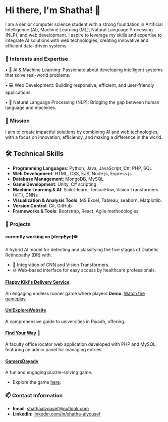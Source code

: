 # Hi there, I'm Shatha! 👋

I am a senior computer science student with a strong foundation in Artificial Intelligence (AI), Machine Learning (ML), Natural Language Processing (NLP), and web development. I aspire to leverage my skills and expertise to integrate AI solutions with web technologies, creating innovative and efficient data-driven systems.

### 🌟 Interests and Expertise
• 🤖 AI & Machine Learning: Passionate about developing intelligent systems that solve real-world problems.

• 💻 Web Development: Building responsive, efficient, and user-friendly applications.

• 🌱 Natural Language Processing (NLP): Bridging the gap between human language and machines.

### 🚀 Mission
I aim to create impactful solutions by combining AI and web technologies, with a focus on innovation, efficiency, and making a difference in the world.

## 🛠️ Technical Skills
- **Programming Languages**: Python, Java, JavaScript, C#, PHP, SQL  
- **Web Development**: HTML, CSS, EJS, Node.js, Express.js  
- **Database Management**: MongoDB, MySQL  
- **Game Development**: Unity, C# scripting  
- **Machine Learning & AI**: Scikit-learn, TensorFlow, Vision Transformers (ViT), CNNs  
- **Visualization & Analysis Tools**: MS Excel, Tableau, seaborn, Matplotlib. 
- **Version Control**: Git, GitHub  
- **Frameworks & Tools**: Bootstrap, React, Agile methodologies  

### 🚀 Projects
#### currently working on [deepEye]👁️ 
A hybrid AI model for detecting and classifying the five stages of Diabetic Retinopathy (DR) with:
- 🧠 Integration of CNN and Vision Transformers.
- 🌐 Web-based interface for easy access by healthcare professionals.

#### [Flappy Kiki's Delivery Service](https://github.com/Shatha404/Flappy-Kiki-s-Delivery-Service)
An engaging endless runner game where players
**Demo**: [Watch the gameplay](https://drive.google.com/file/d/125MTmpHgKXjDjvthPS-FIt-oyTorCc5i/view?usp=drive_link)

#### [UniExploreWebsite](https://github.com/LayanAlrashoud/UniExploreWebsite)
A comprehensive guide to universities in Riyadh, offering.

#### [Find Your Way](https://github.com/Shatha404/findYourWay) 🚪
A faculty office locator web application developed with PHP and MySQL, featuring an admin panel for managing entries.

#### [GamersDayadv](https://github.com/Shatha404/GamersDayadv)
A fun and engaging puzzle-solving game.
- Explore the game [here](https://shatha404.github.io/GamersDayadv/).
 
### 📫 Contact Information
- **Email**: [shathaalyousef@outlook.com](mailto:shathaalyousef@outlook.com)  
- **LinkedIn**: [linkedin.com/in/shatha-alyousef](https://linkedin.com/in/shatha-alyousef)
